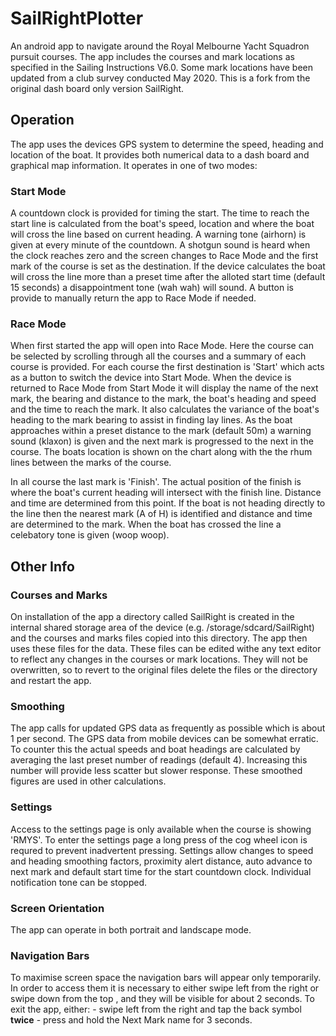 # SailRightPlotter
An android app to navigate around the Royal Melbourne Yacht Squadron pursuit courses. The app includes the courses and mark locations as specified in the Sailing Instructions V6.0. Some mark locations have been updated from a club survey conducted May 2020. This is a fork from the original dash board only version SailRight.

## Operation
The app uses the devices GPS system to determine the speed, heading and location of the boat. It provides both numerical data to a dash board and graphical map information. It operates in one of two modes:
### Start Mode
A countdown clock is provided for timing the start. The time to reach the start line is calculated from the boat's speed, location and where the boat will cross the line based on current heading. A warning tone (airhorn) is given at every minute of the countdown. A shotgun sound is heard when the clock reaches zero and the screen changes to Race Mode and the first mark of the course is set as the destination. If the device calculates the boat will cross the line more than a preset time after the alloted start time (default 15 seconds) a disappointment tone (wah wah) will sound. A button is provide to manually return the app to Race Mode if needed.
### Race Mode
When first started the app will open into Race Mode. Here the course can be selected by scrolling through all the courses and a summary of each course is provided. For each course the first destination is 'Start' which acts as a button to switch the device into Start Mode. When the device is returned to Race Mode from Start Mode it will display the name of the next mark, the bearing and distance to the mark, the boat's heading and speed and the time to reach the mark. It also calculates the variance of the boat's heading to the mark bearing to assist in finding lay lines. As the boat approaches within a preset distance to the mark (default 50m) a warning sound (klaxon) is given and the next mark is progressed to the next in the course. 
The boats location is shown on the chart along with the the rhum lines between the marks of the course.

In all course the last mark is 'Finish'. The actual position of the finish is where the boat's current heading will intersect with the finish line. Distance and time are determined from this point. If the boat is not heading directly to the line then the nearest mark (A of H) is identified and distance and time are determined to the mark. When the boat has crossed the line a celebatory tone is given (woop woop).
## Other Info
### Courses and Marks
On installation of the app a directory called SailRight is created in the internal shared storage area of the device (e.g. /storage/sdcard/SailRight) and the courses and marks files copied into this directory. The app then uses these files for the data. These files can be edited withe any text editor to reflect any changes in the courses or mark locations. They will not be overwritten, so to revert to the original files delete the files or the directory and restart the app.
### Smoothing
The app calls for updated GPS data as frequently as possible which is about 1 per second. The GPS data from mobile devices can be somewhat erratic. To counter this the actual speeds and boat headings are calculated by averaging the last preset number of readings (default 4). Increasing this number will provide less scatter but slower response. These smoothed figures are used in other calculations.
### Settings
Access to the settings page is only available when the course is showing 'RMYS'. To enter the settings page a long press of the cog wheel icon is requred to prevent inadvertent pressing. Settings allow changes to speed and heading smoothing factors, proximity alert distance, auto advance to next mark and default start time for the start countdown clock. Individual notification tone can be stopped.
### Screen Orientation
The app can operate in both portrait and landscape mode.
### Navigation Bars
To maximise screen space the navigation bars will appear only temporarily. In order to access them it is necessary to either swipe left from the right or swipe down from the top , and they will be visible for about 2 seconds. To exit the app, either:
    - swipe left from the right and tap the back symbol **twice**
    - press and hold the Next Mark name for 3 seconds.
